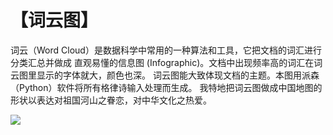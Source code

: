 # 【词云图】

词云（Word Cloud）是数据科学中常用的一种算法和工具，它把文档的词汇进行分类汇总并做成
直观易懂的信息图 (Infographic)。文档中出现频率高的词汇在词云图里显示的字体就大，颜色也深。
词云图能大致体现文档的主题。本图用派森（Python）软件将所有格律诗输入处理而生成。
我特地把词云图做成中国地图的形状以表达对祖国河山之眷恋，对中华文化之热爱。

![](004_word_cloud.png)